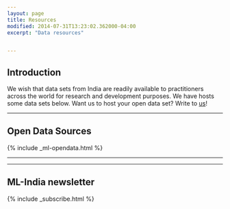 ```yaml
---
layout: page
title: Resources
modified: 2014-07-31T13:23:02.362000-04:00
excerpt: "Data resources"


---
```


## Introduction
We wish that data sets from India are readily available to practitioners across the world for research and development purposes. We have hosts some data sets below. Want us to host your open data set? Write to <a href='/contact'>us</a>!

---

## Open Data Sources


{% include _ml-opendata.html %}

---
---

## ML-India newsletter

{% include _subscribe.html %}



